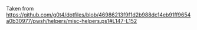 Taken from https://github.com/g0t4/dotfiles/blob/46986213f9f1d2b988dc14eb91ff9654a0b30977/pwsh/helpers/misc-helpers.ps1#L147-L152
